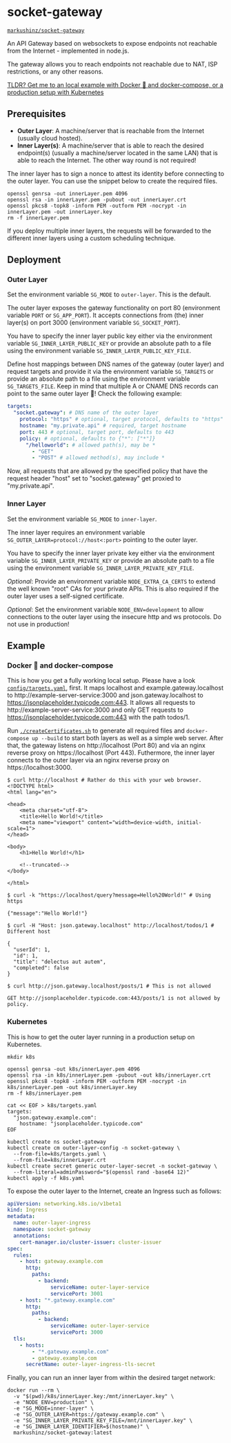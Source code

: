# socket-gateway

[`markushinz/socket-gateway`](https://hub.docker.com/r/markushinz/socket-gateway/tags)

An API Gateway based on websockets to expose endpoints not reachable from the Internet - implemented in node.js.

The gateway allows you to reach endpoints not reachable due to NAT, ISP restrictions, or any other reasons.

[TLDR? Get me to an local example with Docker 🐳 and docker-compose, or a production setup with Kubernetes](#example)

## Prerequisites

* **Outer Layer**: A machine/server that is reachable from the Internet (usually cloud hosted).
* **Inner Layer(s)**: A machine/server that is able to reach the desired endpoint(s) (usually a machine/server located in the same LAN) that is able to reach the Internet. The other way round is not required!

The inner layer has to sign a nonce to attest its identity before connecting to the outer layer. You can use the snippet below to create the required files.

```shell
openssl genrsa -out innerLayer.pem 4096
openssl rsa -in innerLayer.pem -pubout -out innerLayer.crt
openssl pkcs8 -topk8 -inform PEM -outform PEM -nocrypt -in innerLayer.pem -out innerLayer.key
rm -f innerLayer.pem
```

If you deploy multiple inner layers, the requests will be forwarded to the different inner layers using a custom scheduling technique.

## Deployment

### Outer Layer

Set the environment variable `SG_MODE` to `outer-layer`. This is the default.

The outer layer exposes the gateway functionality on port 80 (environment variable `PORT` or `SG_APP_PORT`). It accepts connections from (the) inner layer(s) on port 3000 (environment variable `SG_SOCKET_PORT`).

You have to specify the inner layer public key either via the environment variable `SG_INNER_LAYER_PUBLIC_KEY` or provide an absolute path to a file using the environment variable `SG_INNER_LAYER_PUBLIC_KEY_FILE`.

Define host mappings between DNS names of the gateway (outer layer) and request targets and provide it via the environment variable `SG_TARGETS` or provide an absolute path to a file using the environment variable `SG_TARGETS_FILE`. Keep in mind that multiple A or CNAME DNS records can point to the same outer layer 🥳! Check the following example:

```yaml
targets:
  "socket.gateway": # DNS name of the outer layer
    protocol: "https" # optional, target protocol, defaults to "https"
    hostname: "my.private.api" # required, target hostname
    port: 443 # optional, target port, defaults to 443
    policy: # optional, defaults to {"*": ["*"]}
      "/helloworld": # allowed path(s), may be *
        - "GET"
        - "POST" # allowed method(s), may include *
```

Now, all requests that are allowed py the specified policy that have the request header "host" set to "socket.gateway" get proxied to "my.private.api".

### Inner Layer

Set the environment variable `SG_MODE` to `inner-layer`.

The inner layer requires an environment variable `SG_OUTER_LAYER=protocol://host<:port>` pointing to the outer layer. 

You have to specify the inner layer private key either via the environment variable `SG_INNER_LAYER_PRIVATE_KEY` or provide an absolute path to a file using the environment variable `SG_INNER_LAYER_PRIVATE_KEY_FILE`.

*Optional*: Provide an environment variable `NODE_EXTRA_CA_CERTS` to extend the well known "root" CAs for your private APIs. This is also required if the outer layer uses a self-signed certificate.

*Optional*: Set the environment variable `NODE_ENV=development` to allow connections to the outer layer using the insecure http and ws protocols. Do not use in production!

## Example

### Docker 🐳 and docker-compose

This is how you get a fully working local setup. Please have a look [`config/targets.yaml`](config/targets.yaml), first. It maps localhost and example.gateway.localhost to http://example-server-service:3000 and json.gateway.localhost to https://jsonplaceholder.typicode.com:443. It allows all requests to http://example-server-service:3000 and only GET requests to https://jsonplaceholder.typicode.com:443 with the path todos/1.

Run [`./createCertificates.sh`](createCertificates.sh) to generate all required files and `docker-compose up --build` to start both layers as well as a simple web server. After that, the gateway listens on http://localhost (Port 80) and via an nginx reverse proxy on https://localhost (Port 443). Futhermore, the inner layer connects to the outer layer via an nginx reverse proxy on https://localhost:3000. 

```shell
$ curl http://localhost # Rather do this with your web browser.
<!DOCTYPE html>
<html lang="en">

<head>
    <meta charset="utf-8">
    <title>Hello World!</title>
    <meta name="viewport" content="width=device-width, initial-scale=1">
</head>

<body>
    <h1>Hello World!</h1>

    <!--truncated-->
</body>

</html>

$ curl -k "https://localhost/query?message=Hello%20World!" # Using https

{"message":"Hello World!"}

$ curl -H "Host: json.gateway.localhost" http://localhost/todos/1 # Different host

{
  "userId": 1,
  "id": 1,
  "title": "delectus aut autem",
  "completed": false
}

$ curl http://json.gateway.localhost/posts/1 # This is not allowed

GET http://jsonplaceholder.typicode.com:443/posts/1 is not allowed by policy.
```

### Kubernetes

This is how to get the outer layer running in a production setup on Kubernetes.

```shell
mkdir k8s

openssl genrsa -out k8s/innerLayer.pem 4096
openssl rsa -in k8s/innerLayer.pem -pubout -out k8s/innerLayer.crt
openssl pkcs8 -topk8 -inform PEM -outform PEM -nocrypt -in k8s/innerLayer.pem -out k8s/innerLayer.key
rm -f k8s/innerLayer.pem

cat << EOF > k8s/targets.yaml
targets:
  "json.gateway.example.com":
    hostname: "jsonplaceholder.typicode.com"
EOF

kubectl create ns socket-gateway
kubectl create cm outer-layer-config -n socket-gateway \
  --from-file=k8s/targets.yaml \
  --from-file=k8s/innerLayer.crt
kubectl create secret generic outer-layer-secret -n socket-gateway \
  --from-literal=adminPassword="$(openssl rand -base64 12)"
kubectl apply -f k8s.yaml
```

To expose the outer layer to the Internet, create an Ingress such as follows:

```yaml
apiVersion: networking.k8s.io/v1beta1
kind: Ingress
metadata:
  name: outer-layer-ingress
  namespace: socket-gateway
  annotations:
    cert-manager.io/cluster-issuer: cluster-issuer
spec:
  rules:
    - host: gateway.example.com
      http:
        paths:
          - backend:
              serviceName: outer-layer-service
              servicePort: 3001
    - host: "*.gateway.example.com"
      http:
        paths:
          - backend:
              serviceName: outer-layer-service
              servicePort: 3000
  tls:
    - hosts:
        - "*.gateway.example.com"
        - gateway.example.com
      secretName: outer-layer-ingress-tls-secret
```

Finally, you can run an inner layer from within the desired target network:

```shell
docker run --rm \
  -v "$(pwd)/k8s/innerLayer.key:/mnt/innerLayer.key" \
  -e "NODE_ENV=production" \
  -e "SG_MODE=inner-layer" \
  -e "SG_OUTER_LAYER=https://gateway.example.com" \
  -e "SG_INNER_LAYER_PRIVATE_KEY_FILE=/mnt/innerLayer.key" \
  -e "SG_INNER_LAYER_IDENTIFIER=$(hostname)" \
  markushinz/socket-gateway:latest
```
